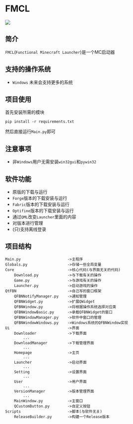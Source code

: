 # FMCL
![](https://img.shields.io/github/languages/code-size/1604042736/FMCL)
## 简介
`FMCL`(`Functional Minecraft Launcher`)是一个MC启动器
## 支持的操作系统
- `Windows`
未来会支持更多的系统
## 项目使用
首先安装所需的模块
```
pip install -r requirements.txt
```
然后直接运行`Main.py`即可
## 注意事项
- 非`Windows`用户无需安装`win32gui`和`pywin32`
## 软件功能
- 原版的下载与运行
- `Forge`版本的下载安装与运行
- `Fabric`版本的下载安装与运行
- `Optifine`版本的下载安装与运行
- 通过`QML`改变`Launcher`里面的内容
- 对版本进行管理
- (只)支持离线登录
## 项目结构
```
Main.py                     ->主程序
Globals.py                  ->存储一些全局变量
Core                        ->核心代码(与界面无关的代码)
    Download.py             ->与下载有关的操作
    Game.py                 ->与游戏有关的操作
    Launcher.py             ->启动游戏的操作
QtFBN                       ->自己写的窗口框架
    QFBNNotifyManager.py    ->通知管理
    QFBNWidget.py           ->扩展QWidget
    QFBNWindow.py           ->将根据操作系统选择对应类
    QFBNWindowBasic.py      ->承载QFBNWidget的窗口
    QFBNWindowManager.py    ->软件中窗口的管理
    QFBNWindowWindows.py    ->Windows系统的QFBNWindow实现
Ui                          ->界面
    Downloader              ->下载界面
        ...
    DownloadManager         ->下载管理界面
        ...
    Homepage                ->主页
        ...
    Launcher                ->启动界面
        ...
    Setting                 ->设置界面
        ...
    User                    ->用户界面
        ...
    VersionManager          ->版本管理界面
        ...
    MainWindow.py           ->主窗口
    QCustomButton.py        ->自定义按钮
Scripts                     ->脚本(与软件无关)
    ReleaseBuilder.py       ->构建一个Release版本
```